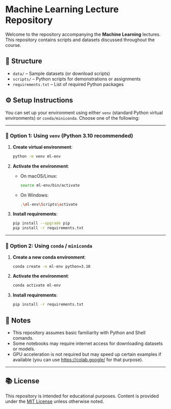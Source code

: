 # Machine Learning Lecture Repository

Welcome to the repository accompanying the **Machine Learning** lectures. This repository contains scripts and datasets discussed throughout the course.

## 📁 Structure

- `data/` – Sample datasets (or download scripts)
- `scripts/` – Python scripts for demonstrations or assignments
- `requirements.txt` – List of required Python packages

## ⚙️ Setup Instructions

You can set up your environment using either `venv` (standard Python virtual environments) or `conda/miniconda`. Choose one of the following:

---

### 🐍 Option 1: Using `venv` (Python 3.10 recommended)

1. **Create virtual environment**:
   ```bash
   python -m venv ml-env
   ```

2. **Activate the environment**:
   - On macOS/Linux:
     ```bash
     source ml-env/bin/activate
     ```
   - On Windows:
     ```bash
     .\ml-env\Scripts\activate
     ```

3. **Install requirements**:
   ```bash
   pip install --upgrade pip
   pip install -r requirements.txt
   ```

---

### 🧪 Option 2: Using `conda` / `miniconda`

1. **Create a new conda environment**:
   ```bash
   conda create -n ml-env python=3.10
   ```

2. **Activate the environment**:
   ```bash
   conda activate ml-env
   ```

3. **Install requirements**:
   ```bash
   pip install -r requirements.txt
   ```

## 📝 Notes

- This repository assumes basic familiarity with Python and Shell comands.
- Some notebooks may require internet access for downloading datasets or models.
- GPU acceleration is not required but may speed up certain examples if available (you can use https://colab.google/ for that purpose).

---

## 📚 License

This repository is intended for educational purposes. Content is provided under the [MIT License](LICENSE) unless otherwise noted.
